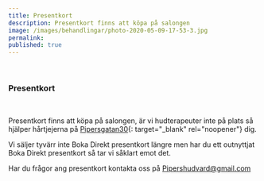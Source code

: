 ```yaml
---
title: Presentkort
description: Presentkort finns att köpa på salongen
image: /images/behandlingar/photo-2020-05-09-17-53-3.jpg
permalink:
published: true
---
```

&nbsp;

### Presentkort

&nbsp;

Presentkort finns att köpa p&aring; salongen, är vi hudterapeuter inte p&aring; plats s&aring; hjälper h&aring;rtjejerna p&aring; [Pipersgatan30](https://pipersgatan30.se/){: target="_blank" rel="noopener"} dig.

Vi säljer tyvärr inte Boka Direkt presentkort längre men har du ett outnyttjat Boka Direkt presentkort s&aring; tar vi s&aring;klart emot det.

Har du fr&aring;gor ang presentkort kontakta oss p&aring; Pipershudvard@gmail.com

&nbsp;